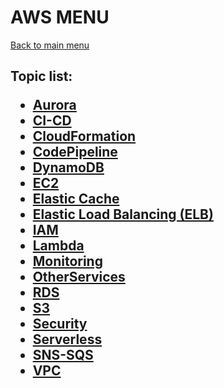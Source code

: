 <H1>AWS MENU</h1>

[Back to main menu](../../README.md)

<h2>

Topic list:
* [Aurora](education/AWS_Certified_Developer/Aurora.md)
* [CI-CD](education/AWS_Certified_Developer/CI-CD.md)
* [CloudFormation](education/AWS_Certified_Developer/CloudFormation.md)
* [CodePipeline](education/AWS_Certified_Developer/CodePipeline.md)
* [DynamoDB](education/AWS_Certified_Developer/DynamoDB.md)
* [EC2](education/AWS_Certified_Developer/EC2.md)
* [Elastic Cache](education/AWS_Certified_Developer/ElasticCache.md)
* [Elastic Load Balancing (ELB)](education/AWS_Certified_Developer/ElasticLoadBalancing%28ELB%29.md)
* [IAM](education/AWS_Certified_Developer/IAM.md)
* [Lambda](education/AWS_Certified_Developer/Lambda.md)
* [Monitoring](education/AWS_Certified_Developer/Monitoring.md)
* [OtherServices](education/AWS_Certified_Developer/OtherServices.md)
* [RDS](education/AWS_Certified_Developer/RDS.md)
* [S3](education/AWS_Certified_Developer/S3.md)
* [Security](education/AWS_Certified_Developer/Security.md)
* [Serverless](education/AWS_Certified_Developer/Serverless.md)
* [SNS-SQS](education/AWS_Certified_Developer/SNS-SQS.md)
* [VPC](education/AWS_Certified_Developer/VPC.md)

</h2>